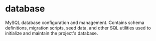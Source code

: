 # database
MySQL database configuration and management. Contains schema definitions, migration scripts, seed data, and other SQL utilities used to initialize and maintain the project's database.
